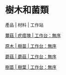 # 樹木和菌類

產品 | 材料 | 工作站

[蕈菇 | 疙瘩塊 | 工作台：無序](/zh_tw/recipes/tree_and_fungus/fungus__wart_block__crafting_shapeless.md)

[原木 | 樹苗 | 工作台：無序](/zh_tw/recipes/tree_and_fungus/log__sapling__crafting_shapeless.md)

[蘑菇 | 蘑菇 | 工作台：無序](/zh_tw/recipes/tree_and_fungus/mushroom__mushroom__crafting_shapeless.md)

[樹苗 | 樹葉 | 工作台：無序](/zh_tw/recipes/tree_and_fungus/sapling__leaves__crafting_shapeless.md)

